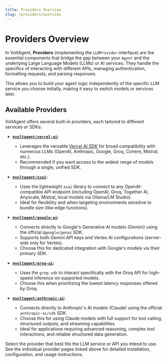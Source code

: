 ```yaml
---
title: Providers Overview
slug: /providers/overview
---
```


# Providers Overview

In VoltAgent, **Providers** (implementing the `LLMProvider` interface) are the essential components that bridge the gap between your `Agent` and the underlying Large Language Models (LLMs) or AI services. They handle the specifics of interacting with different APIs, managing authentication, formatting requests, and parsing responses.

This allows you to build your agent logic independently of the specific LLM service you choose initially, making it easy to switch models or services later.

## Available Providers

VoltAgent offers several built-in providers, each tailored to different services or SDKs:

- **[`@voltagent/vercel-ai`](./vercel-ai.md):**

  - Leverages the versatile [Vercel AI SDK](https://sdk.vercel.ai/docs) for broad compatibility with numerous LLMs (OpenAI, Anthropic, Google, Groq, Cohere, Mistral, etc.).
  - Recommended if you want access to the widest range of models through a single, unified SDK.

- **[`@voltagent/xsai`](./xsai.md):**

  - Uses the lightweight `xsai` library to connect to any OpenAI-compatible API endpoint (including OpenAI, Groq, Together AI, Anyscale, Mistral, local models via Ollama/LM Studio).
  - Ideal for flexibility and when targeting environments sensitive to bundle size (like edge functions).

- **[`@voltagent/google-ai`](./google-ai.md):**

  - Connects directly to Google's Generative AI models (Gemini) using the official `@google/genai` SDK.
  - Supports both Gemini API keys and Vertex AI configurations (server-side only for Vertex).
  - Choose this for dedicated integration with Google's models via their primary SDK.

- **[`@voltagent/groq-ai`](./groq-ai.md):**

  - Uses the `groq-sdk` to interact specifically with the Groq API for high-speed inference on supported models.
  - Choose this when prioritizing the lowest latency responses offered by Groq.

- **[`@voltagent/anthropic-ai`](./anthropic-ai.md):**
  - Connects directly to Anthropic's AI models (Claude) using the official `anthropic-ai/sdk` SDK.
  - Choose this for using Claude models with full support for tool calling, structured outputs, and streaming capabilities.
  - Ideal for applications requiring advanced reasoning, complex tool interactions, and reliable structured data generation.

Select the provider that best fits the LLM service or API you intend to use. See the individual provider pages linked above for detailed installation, configuration, and usage instructions.
